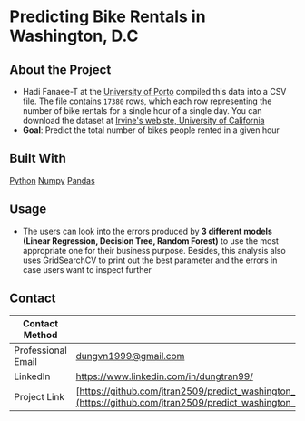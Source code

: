 # Predicting Bike Rentals in Washington, D.C

## About the Project
- Hadi Fanaee-T at the [University of Porto](https://sigarra.up.pt/up/pt/web_base.gera_pagina?p_pagina=home) compiled this data into a CSV file. The file contains `17380` rows, which each row representing the number of bike rentals for a single hour of a single day. You can download the dataset at [Irvine's webiste, University of California](http://archive.ics.uci.edu/ml/datasets/Bike+Sharing+Dataset)
- **Goal**: Predict the total number of bikes people rented in a given hour

## Built With
[Python](https://en.wikipedia.org/wiki/Python_(programming_language))
[Numpy](https://en.wikipedia.org/wiki/NumPy)
[Pandas](https://en.wikipedia.org/wiki/PANDAS)

## Usage
-	The users can look into the errors produced by **3 different models (Linear Regression, Decision Tree, Random Forest)** to use the most appropriate one for their business purpose. Besides, this analysis also uses GridSearchCV to print out the best parameter and the errors in case users want to inspect further

## Contact
| Contact Method | |
| --- | --- |
| Professional Email | dungvn1999@gmail.com |
| LinkedIn | https://www.linkedin.com/in/dungtran99/ |
| Project Link | [https://github.com/jtran2509/predict_washington_bike_rental](https://github.com/jtran2509/predict_washington_bike_rental) 
